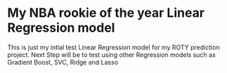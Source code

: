 # My NBA rookie of the year Linear Regression model

This is just my intial test Linear Regression model for my ROTY prediction project.
Next Step will be to test using other Regression models such as Gradient Boost, SVC, Ridge and Lasso
